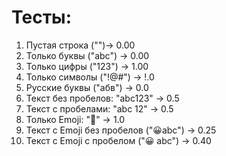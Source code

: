 # Тесты:

1. Пустая строка ("")→ 0.00
2. Только буквы ("abc") → 0.00
3. Только цифры ("123") → 1.00
4. Только символы ("!@#") → !.0
5. Русские буквы ("абв") → 0.0
6. Текст без пробелов: "abc123" → 0.5
7. Текст с пробелами: "abc 12" → 0.5
8. Только Emoji: "🙂" → 1.0 
9. Текст с Emoji без пробелов ("😀abc") → 0.25
10. Текст с Emoji с пробелом ("😀 abc") → 0.40